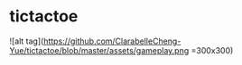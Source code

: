 # tictactoe

![alt tag](https://github.com/ClarabelleCheng-Yue/tictactoe/blob/master/assets/gameplay.png =300x300)
